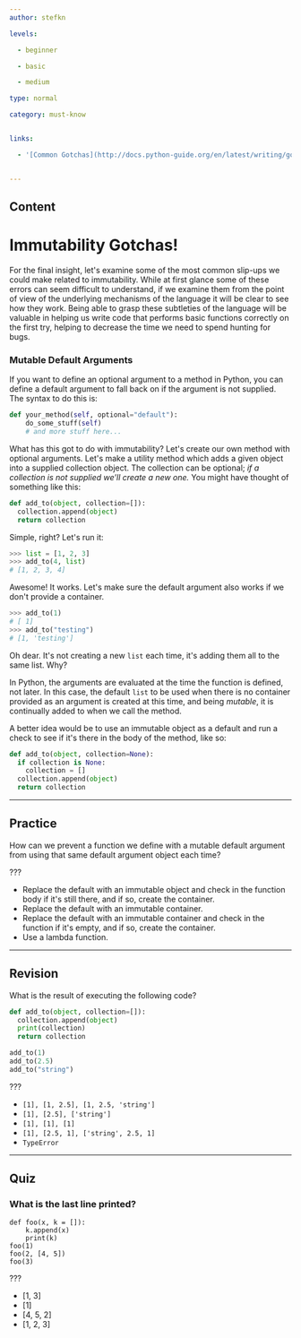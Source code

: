 ```yaml
---
author: stefkn

levels:

  - beginner

  - basic

  - medium

type: normal

category: must-know


links:

  - '[Common Gotchas](http://docs.python-guide.org/en/latest/writing/gotchas/){website}'


---
```

## Content
# Immutability Gotchas!

For the final insight, let's examine some of the most common slip-ups we could make related to immutability. While at first glance some of these errors can seem difficult to understand, if we examine them from the point of view of the underlying mechanisms of the language it will be clear to see how they work. Being able to grasp these subtleties of the language will be valuable in helping us write code that performs basic functions correctly on the first try, helping to decrease the time we need to spend hunting for bugs.

### Mutable Default Arguments

If you want to define an optional argument to a method in Python, you can define a default argument to fall back on if the argument is not supplied. The syntax to do this is:

```python
def your_method(self, optional="default"):
    do_some_stuff(self)
    # and more stuff here...
```

What has this got to do with immutability? Let's create our own method with optional arguments. Let's make a utility method which adds a given object into a supplied collection object. The collection can be optional; *if a collection is not supplied we'll create a new one.* You might have thought of something like this:

```python
def add_to(object, collection=[]):
  collection.append(object)
  return collection
```

Simple, right? Let's run it:

```python
>>> list = [1, 2, 3]
>>> add_to(4, list)
# [1, 2, 3, 4]
```

Awesome! It works. Let's make sure the default argument also works if we don't provide a container.

```python
>>> add_to(1)
# [ 1]
>>> add_to("testing")
# [1, 'testing']
```

Oh dear. It's not creating a new `list` each time, it's adding them all to the same list. Why?

In Python, the arguments are evaluated at the time the function is defined, not later. In this case, the default `list` to be used when there is no container provided as an argument is created at this time, and being *mutable*, it is continually added to when we call the method.

A better idea would be to use an immutable object as a default and run a check to see if it's there in the body of the method, like so:

```python
def add_to(object, collection=None):
  if collection is None:
    collection = []
  collection.append(object)
  return collection
```

---
## Practice

How can we prevent a function we define with a mutable default argument from using that same default argument object each time?

???


* Replace the default with an immutable object and check in the function body if it's still there, and if so, create the container.
* Replace the default with an immutable container.
* Replace the default with an immutable container and check in the function if it's empty, and if so, create the container.
* Use a lambda function.

---
## Revision

What is the result of executing the following code?

```python
def add_to(object, collection=[]):
  collection.append(object)
  print(collection)
  return collection

add_to(1)
add_to(2.5)
add_to("string")
```

???


* `[1], [1, 2.5], [1, 2.5, 'string']`
* `[1], [2.5], ['string']`
* `[1], [1], [1]`
* `[1], [2.5, 1], ['string', 2.5, 1]`
* `TypeError`

---
## Quiz
### What is the last line printed?

```
def foo(x, k = []):
    k.append(x)
    print(k)
foo(1)
foo(2, [4, 5])
foo(3)
```

???

* [1, 3]
* [1]
* [4, 5, 2]
* [1, 2, 3]

